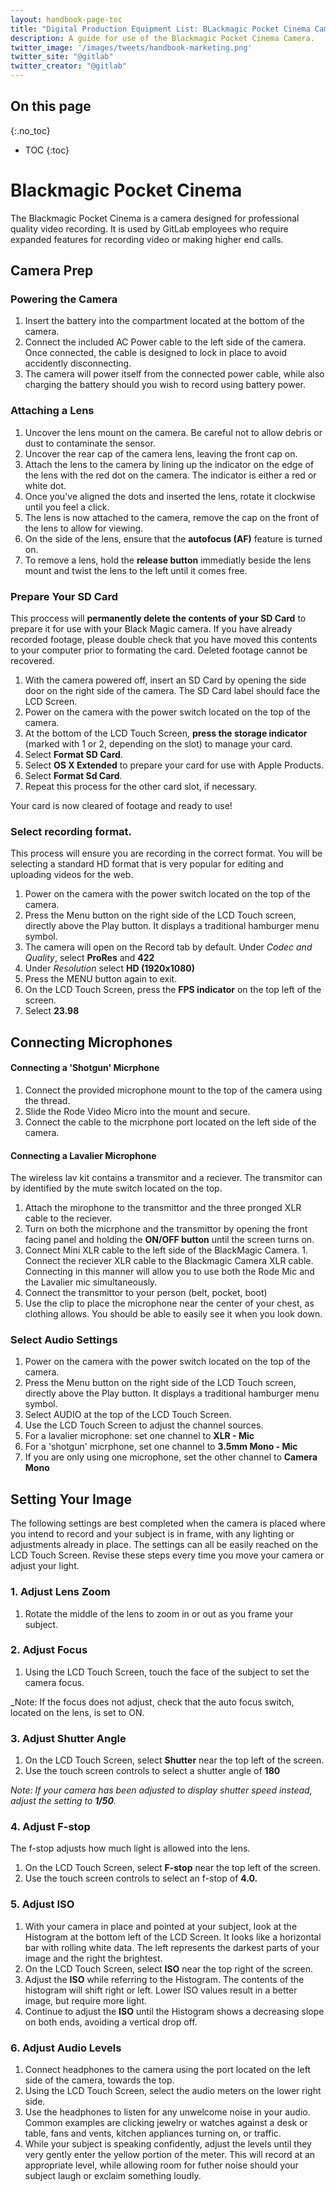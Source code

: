 ```yaml
---
layout: handbook-page-toc
title: "Digital Production Equipment List: BLackmagic Pocket Cinema Camera"
description: A guide for use of the Blackmagic Pocket Cinema Camera. 
twitter_image: '/images/tweets/handbook-marketing.png'
twitter_site: "@gitlab"
twitter_creator: "@gitlab"
---
```

## On this page
{:.no_toc}

- TOC
{:toc}

# Blackmagic Pocket Cinema

The Blackmagic Pocket Cinema is a camera designed for professional quality video recording. It is used by GitLab employees who require expanded features for recording video or making higher end calls. 

## Camera Prep

### Powering the Camera

1. Insert the battery into the compartment located at the bottom of the camera. 
1. Connect the included AC Power cable to the left side of the camera. Once connected, the cable is designed to lock in place to avoid accidently disconnecting. 
1. The camera will power itself from the connected power cable, while also charging the battery should you wish to record using battery power. 

### Attaching a Lens

1. Uncover the lens mount on the camera. Be careful not to allow debris or dust to contaminate the sensor. 
1. Uncover the rear cap of the camera lens, leaving the front cap on. 
1. Attach the lens to the camera by lining up the indicator on the edge of the lens with the red dot on the camera. The indicator is either a red or white dot. 
1. Once you've aligned the dots and inserted the lens, rotate it clockwise until you feel a click. 
1. The lens is now attached to the camera, remove the cap on the front of the lens to allow for viewing. 
1. On the side of the lens, ensure that the **autofocus (AF)** feature is turned on. 
2. To remove a lens, hold the **release button** immediatly beside the lens mount and twist the lens to the left until it comes free. 

### Prepare Your SD Card

This proccess will **permanently delete the contents of your SD Card** to prepare it for use with your Black Magic camera. If you have already recorded footage, please double check that you have moved this contents to your computer prior to formating the card. Deleted footage cannot be recovered. 

1. With the camera powered off, insert an SD Card by opening the side door on the right side of the camera. The SD Card label should face the LCD Screen.
1. Power on the camera with the power switch located on the top of the camera.
1. At the bottom of the LCD Touch Screen, **press the storage indicator** (marked with 1 or 2, depending on the slot) to manage your card.
1. Select **Format SD Card**. 
1. Select **OS X Extended** to prepare your card for use with Apple Products.
1. Select **Format Sd Card**. 
2. Repeat this process for the other card slot, if necessary. 

Your card is now cleared of footage and ready to use! 

### Select recording format. 

This process will ensure you are recording in the correct format. You will be selecting a standard HD format that is very popular for editing and uploading videos for the web. 

1. Power on the camera with the power switch located on the top of the camera. 
2. Press the Menu button on the right side of the LCD Touch screen, directly above the Play button. It displays a traditional hamburger menu symbol. 
3. The camera will open on the Record tab by default. Under _Codec and Quality_, select **ProRes** and **422**
4. Under _Resolution_ select **HD (1920x1080)**
5. Press the MENU button again to exit. 
6. On the LCD Touch Screen, press the **FPS indicator** on the top left of the screen.
7. Select **23.98** 

## Connecting Microphones

#### Connecting a 'Shotgun' Micrphone

1. Connect the provided microphone mount to the top of the camera using the thread. 
1. Slide the Rode Video Micro into the mount and secure.
1. Connect the cable to the micrphone port located on the left side of the camera. 

#### Connecting a Lavalier Microphone

The wireless lav kit contains a transmitor and a reciever. The transmitor can by identified by the mute switch located on the top.  

1. Attach the mirophone to the transmittor and the three pronged XLR cable to the reciever. 
1. Turn on both the micrphone and the transmittor by opening the front facing panel and holding the **ON/OFF button** until the screen turns on. 
1. Connect Mini XLR cable to the left side of the BlackMagic Camera. 1. Connect the reciever XLR cable to the Blackmagic Camera XLR cable. Connecting in this manner will allow you to use both the Rode Mic and the Lavalier mic simultaneously. 
1. Connect the transmittor to your person (belt, pocket, boot)
1. Use the clip to place the microphone near the center of your chest, as clothing allows. You should be able to easily see it when you look down. 

### Select Audio Settings

1. Power on the camera with the power switch located on the top of the camera. 
1. Press the Menu button on the right side of the LCD Touch screen, directly above the Play button. It displays a traditional hamburger menu symbol. 
1. Select AUDIO at the top of the LCD Touch Screen. 
1. Use the LCD Touch Screen to adjust the channel sources. 
1. For a lavalier microphone: set one channel to **XLR - Mic**
1. For a 'shotgun' micrphone, set one channel to **3.5mm Mono - Mic**
1. If you are only using one microphone, set the other channel to **Camera Mono** 

## Setting Your Image

 The following settings are best completed when the camera is placed where you intend to record and your subject is in frame, with any lighting or adjustments already in place. The settings can all be easily reached on the LCD Touch Screen. Revise these steps every time you move your camera or adjust your light. 

### 1. Adjust Lens Zoom

1. Rotate the middle of the lens to zoom in or out as you frame your subject. 

### 2. Adjust Focus

1. Using the LCD Touch Screen, touch the face of the subject to set the camera focus. 

_Note: If the focus does not adjust, check that the auto focus switch, located on the lens, is set to ON. 

### 3. Adjust Shutter Angle

1. On the LCD Touch Screen, select **Shutter** near the top left of the screen. 
1. Use the touch screen controls to select a shutter angle of **180**

_Note: If your camera has been adjusted to display shutter speed instead, adjust the setting to **1/50**._

### 4. Adjust F-stop

 The f-stop adjusts how much light is allowed into the lens. 

1. On the LCD Touch Screen, select **F-stop** near the top left of the screen. 
1. Use the touch screen controls to select an f-stop of **4.0.**

### 5. Adjust ISO

1. With your camera in place and pointed at your subject, look at the Histogram at the bottom left of the LCD Screen. It looks like a horizontal bar with rolling white data. The left represents the darkest parts of your image and the right the brightest. 
1. On the LCD Touch Screen, select **ISO** near the top right of the screen. 
1. Adjust the **ISO** while referring to the Histogram. The contents of the histogram will shift right or left. Lower ISO values result in a better image, but require more light. 
1. Continue to adjust the **ISO** until the Histogram shows a decreasing slope on both ends, avoiding a vertical drop off. 

### 6. Adjust Audio Levels

1. Connect headphones to the camera using the port located on the left side of the camera, towards the top. 
2. Using the LCD Touch Screen, select the audio meters on the lower right side. 
3. Use the headphones to listen for any unwelcome noise in your audio. Common examples are clicking jewelry or watches against a desk or table, fans and vents, kitchen appliances turning on, or traffic. 
3. While your subject is speaking confidently, adjust the levels until they very gently enter the yellow portion of the meter. This will record at an appropriate level, while allowing room for futher noise should your subject laugh or exclaim something loudly. 




